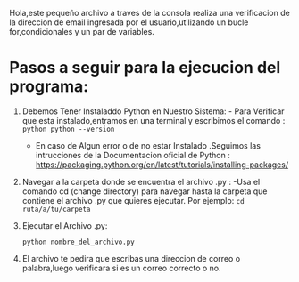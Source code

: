 Hola,este pequeño archivo a traves de la consola realiza una verificacion de la direccion de email ingresada por el usuario,utilizando un bucle for,condicionales y un par de variables.

# Pasos a seguir para la ejecucion del programa:
1) Debemos Tener Instaladdo Python en Nuestro Sistema:
       - Para Verificar que esta instalado,entramos en una terminal y escribimos el comando : 
        ```python
        python --version
        ```
   
   - En caso de Algun error o de no estar Instalado .Seguimos las intrucciones de la Documentacion oficial de Python : https://packaging.python.org/en/latest/tutorials/installing-packages/

3) Navegar a la carpeta donde se encuentra el archivo .py :
       -Usa el comando cd (change directory) para navegar hasta la carpeta que contiene el archivo .py que quieres ejecutar. Por ejemplo:
         ```
          cd ruta/a/tu/carpeta
        ```
4) Ejecutar el Archivo .py:
      ```
      python nombre_del_archivo.py
      ```
5) El archivo te pedira que escribas una direccion de correo o palabra,luego verificara si es un correo correcto o no.
